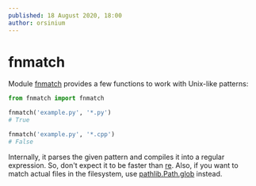 ```yaml
---
published: 18 August 2020, 18:00
author: orsinium
---
```


# fnmatch

Module [fnmatch](https://docs.python.org/3/library/fnmatch.html) provides a few functions to work with Unix-like patterns:

```python
from fnmatch import fnmatch

fnmatch('example.py', '*.py')
# True

fnmatch('example.py', '*.cpp')
# False
```

Internally, it parses the given pattern and compiles it into a regular expression. So, don't expect it to be faster than [re](https://docs.python.org/3/library/re.html#module-re). Also, if you want to match actual files in the filesystem, use [pathlib.Path.glob](https://docs.python.org/3/library/pathlib.html#pathlib.Path.glob) instead.
